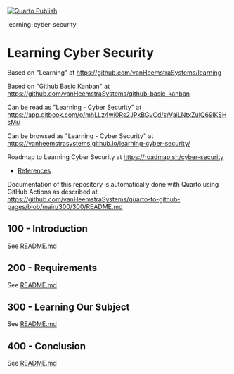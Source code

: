 [![Quarto Publish](https://github.com/vanHeemstraSystems/learning-cyber-security/actions/workflows/publish.yml/badge.svg)](https://github.com/vanHeemstraSystems/learning-cyber-security/actions/workflows/publish.yml)

learning-cyber-security
# Learning Cyber Security

Based on "Learning" at https://github.com/vanHeemstraSystems/learning

Based on "Github Basic Kanban" at https://github.com/vanHeemstraSystems/github-basic-kanban

Can be read as "Learning - Cyber Security" at https://app.gitbook.com/o/mhLLz4wi0Rs2JPkBGvCd/s/VaiLNtxZulQ69lKSHsMr/

Can be browsed as "Learning - Cyber Security" at https://vanheemstrasystems.github.io/learning-cyber-security/

Roadmap to Learning Cyber Security at https://roadmap.sh/cyber-security

- [References](./REFERENCES.md)

Documentation of this repository is automatically done with Quarto using GitHub Actions as described at https://github.com/vanHeemstraSystems/quarto-to-github-pages/blob/main/300/300/README.md

## 100 - Introduction

See [README.md](./100/README.md)

## 200 - Requirements

See [README.md](./200/README.md)

## 300 - Learning Our Subject

See [README.md](./300/README.md)

## 400 - Conclusion

See [README.md](./400/README.md)
